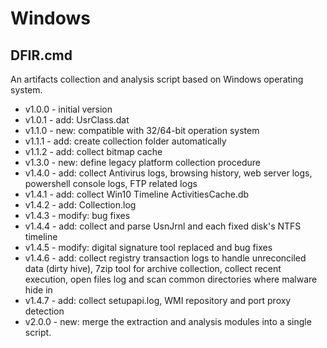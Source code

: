# Windows
## DFIR.cmd
An artifacts collection and analysis script based on Windows operating system.
- v1.0.0 - initial version
- v1.0.1 - add: UsrClass.dat
- v1.1.0 - new: compatible with 32/64-bit operation system
- v1.1.1 - add: create collection folder automatically
- v1.1.2 - add: collect bitmap cache
- v1.3.0 - new: define legacy platform collection procedure
- v1.4.0 - add: collect Antivirus logs, browsing history, web server logs, powershell console logs, FTP related logs
- v1.4.1 - add: collect Win10 Timeline ActivitiesCache.db
- v1.4.2 - add: Collection.log
- v1.4.3 - modify: bug fixes
- v1.4.4 - add: collect and parse UsnJrnl and each fixed disk's NTFS timeline
- v1.4.5 - modify: digital signature tool replaced and bug fixes
- v1.4.6 - add: collect registry transaction logs to handle unreconciled data (dirty hive), 7zip tool for archive collection, collect recent execution, open files log and scan common directories where malware hide in
- v1.4.7 - add: collect setupapi.log, WMI repository and port proxy detection
- v2.0.0 - new: merge the extraction and analysis modules into a single script.